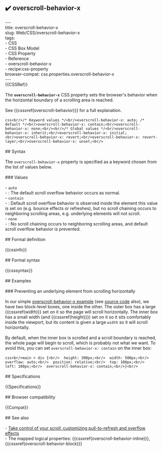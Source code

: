 ## ✔️ overscroll-behavior-x 
 ---<br/>title: overscroll-behavior-x<br/>slug: Web/CSS/overscroll-behavior-x<br/>tags:<br/>  - CSS<br/>  - CSS Box Model<br/>  - CSS Property<br/>  - Reference<br/>  - overscroll-behavior-x<br/>  - recipe:css-property<br/>browser-compat: css.properties.overscroll-behavior-x<br/>---<br/>{{CSSRef}}<br/><br/>The **`overscroll-behavior-x`** CSS property sets the browser's behavior when the horizontal boundary of a scrolling area is reached.<br/><br/>See {{cssxref(overscroll-behavior)}} for a full explanation.<br/><br/>```css<br/>/* Keyword values */<br/>overscroll-behavior-x: auto; /* default */<br/>overscroll-behavior-x: contain;<br/>overscroll-behavior-x: none;<br/><br/>/* Global values */<br/>overscroll-behavior-x: inherit;<br/>overscroll-behavior-x: initial;<br/>overscroll-behavior-x: revert;<br/>overscroll-behavior-x: revert-layer;<br/>overscroll-behavior-x: unset;<br/>```<br/><br/>## Syntax<br/><br/>The `overscroll-behavior-x` property is specified as a keyword chosen from the list of values below.<br/><br/>### Values<br/><br/>- `auto`<br/>  - : The default scroll overflow behavior occurs as normal.<br/>- `contain`<br/>  - : Default scroll overflow behavior is observed inside the element this value is set on (e.g. bounce effects or refreshes), but no scroll chaining occurs to neighboring scrolling areas, e.g. underlying elements will not scroll.<br/>- `none`<br/>  - : No scroll chaining occurs to neighboring scrolling areas, and default scroll overflow behavior is prevented.<br/><br/>## Formal definition<br/><br/>{{cssinfo}}<br/><br/>## Formal syntax<br/><br/>{{csssyntax}}<br/><br/>## Examples<br/><br/>### Preventing an underlying element from scrolling horizontally<br/><br/>In our simple [overscroll-behavior-x example](https://mdn.github.io/css-examples/overscroll-behavior/overscroll-behavior-x) (see [source code](https://github.com/mdn/css-examples/blob/main/overscroll-behavior/overscroll-behavior-x.html) also), we have two block-level boxes, one inside the other. The outer box has a large {{cssxref(width)}} set on it so the page will scroll horizontally. The inner box has a small width (and {{cssxref(height)}}) set on it so it sits comfortably inside the viewport, but its content is given a large `width` so it will scroll horizontally.<br/><br/>By default, when the inner box is scrolled and a scroll boundary is reached, the whole page will begin to scroll, which is probably not what we want. To avoid this, you can set `overscroll-behavior-x: contain` on the inner box:<br/><br/>```css<br/>main > div {<br/>  height: 300px;<br/>  width: 500px;<br/>  overflow: auto;<br/>  position: relative;<br/>  top: 100px;<br/>  left: 100px;<br/>  overscroll-behavior-x: contain;<br/>}<br/>```<br/><br/>## Specifications<br/><br/>{{Specifications}}<br/><br/>## Browser compatibility<br/><br/>{{Compat}}<br/><br/>## See also<br/><br/>- [Take control of your scroll: customizing pull-to-refresh and overflow effects](https://developer.chrome.com/blog/overscroll-behavior/#full-demo)<br/>- The mapped logical properties: {{cssxref(overscroll-behavior-inline)}}, {{cssxref(overscroll-behavior-block)}}<br/>
